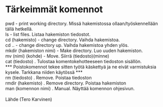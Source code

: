 # Tärkeimmät komennot
pwd - print working directory. Missä hakemistossa ollaan/työskennellään tällä hetkellä. <br>
ls - list files. Listaa hakemiston tiedostot.<br>
cd (hakemisto) - change directory. Vaihda hakemistoa.<br>
cd .. - change directory up. Vaihda hakemistoa yhden ylös.<br>
mkdir (hakemiston nimi) - Make directory. Luo uuden hakemiston. <br>
mv (nimi) (kohde) - Move. Siirrä (tiedosto)(minne)<br>
cat (tiedosto) . Tulostaa komentokehotteeseen tiedoston sisällön.<br>
*** Poistokomennot tekee sitten työtä käskettyä ja ne eivät varmistuksia kysele. Tarkkana niiden käytössä ***<br>
rm (tiedosto) . Remove. Poistaa tiedoston  <br>
rmdir (hakemisto) . Remove directory. Poistaa hakemiston<br>
man (komennon nimi) . Manual. Näyttää komennon ohjesivun.<br>
<br>
Lähde (Tero Karvinen) <br>



